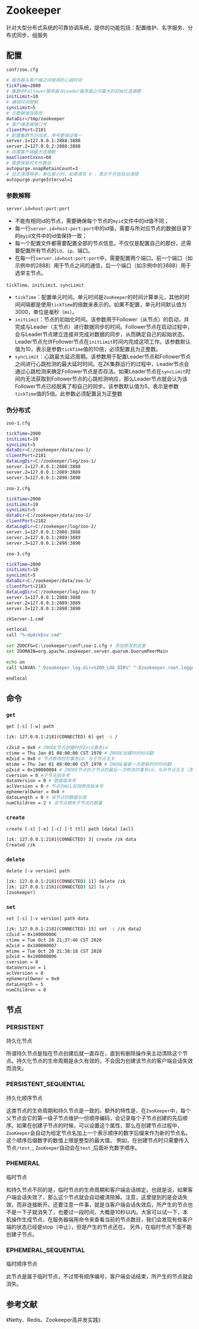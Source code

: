 # Zookeeper

针对大型分布式系统的可靠协调系统，提供的功能包括：配置维护、名字服务、分布式同步、组服务

## 配置

`conf/zoo.cfg`

```bash
# 服务器与客户端之间维持的心跳时间
tickTime=2000
# 集群中Follewer服务器与Leader服务器之间最大的初始化连接数
initLimit=10
# 通信时间限制
syncLimit=5
# 元数据储存路径
dataDir=/tmp/zookeeper
# 客户端连接端口号
clientPort=2181
# 配置集群节点信息，序号要保证唯一
server.1=127.0.0.1:2888:3888
server.2=127.0.0.2:2888:3888
# 设置客户端最大连接数
maxClientCnxns=60
# 需要保留的文件数目
autopurge.snapRetainCount=3
# 日志清理频率，单位是小时，如果填写 0 ，表示不开启自动清理
autopurge.purgeInterval=1
```

### 参数解释

```bash
server.id=host:port:port
```

- 不能有相同id的节点，需要确保每个节点的`myid`文件中的id值不同；
- 每一行`server.id=host:port:port`中的id值，需要与所对应节点的数据目录下的`myid`文件中的id值保持一致；
- 每一个配置文件都需要配置全部的节点信息。不仅仅是配置自己的那份，还需要配置所有节点的`id`、`ip`、端口。
- 在每一行`server.id=host:port:port`中，需要配置两个端口。前一个端口（如示例中的2888）用于节点之间的通信，后一个端口（如示例中的3888）用于选举主节点。

`tickTime、initLimit、syncLimit`

- `tickTime`：配置单元时间。单元时间是`ZooKeeper`的时间计算单元，其他的时间间隔都是使用`tickTime`的倍数来表示的。如果不配置，单元时间默认值为3000，单位是毫秒（`ms`）。
- `initLimit`：节点的初始化时间。该参数用于Follower（从节点）的启动，并完成与Leader（主节点）进行数据同步的时间。Follower节点在启动过程中，会与Leader节点建立连接并完成对数据的同步，从而确定自己的起始状态。Leader节点允许Follower节点在`initLimit`时间内完成这项工作。该参数默认值为10，表示是参数`tickTime`值的10倍，必须配置且为正整数。
- `syncLimit`：心跳最大延迟周期。该参数用于配置Leader节点和Follower节点之间进行心跳检测的最大延时时间。在ZK集群运行的过程中，Leader节点会通过心跳检测来确定Follower节点是否存活。如果Leader节点在`syncLimit`时间内无法获取到Follower节点的心跳检测响应，那么Leader节点就会认为该Follower节点已经脱离了和自己的同步。该参数默认值为5，表示是参数`tickTime`值的5倍。此参数必须配置且为正整数

### 伪分布式

`zoo-1.cfg`

```bash
tickTime=2000
initLimit=10
syncLimit=5
dataDir=C:/zookeeper/data/zoo-1/
clientPort=2181
dataLogDir=C:/zookeeper/log/zoo-1/
server.1=127.0.0.1:2888:3888
server.2=127.0.0.1:2889:3889
server.3=127.0.0.1:2890:3890
```

`zoo-2.cfg`

```bash
tickTime=2000
initLimit=10
syncLimit=5
dataDir=C:/zookeeper/data/zoo-2/
clientPort=2182
dataLogDir=C:/zookeeper/log/zoo-2/
server.1=127.0.0.1:2888:3888
server.2=127.0.0.1:2889:3889
server.3=127.0.0.1:2890:3890
```

`zoo-3.cfg`

```bash
tickTime=2000
initLimit=10
syncLimit=5
dataDir=C:/zookeeper/data/zoo-3/
clientPort=2183
dataLogDir=C:/zookeeper/log/zoo-3/
server.1=127.0.0.1:2888:3888
server.2=127.0.0.1:2889:3889
server.3=127.0.0.1:2890:3890
```

`zkServer-1.cmd`

```bash
setlocal
call "%~dp0zkEnv.cmd"

set ZOOCFG=C:\zookeeper\conf\zoo-1.cfg # 添加修改到这里
set ZOOMAIN=org.apache.zookeeper.server.quorum.QuorumPeerMain

echo on
call %JAVA% "-Dzookeeper.log.dir=%ZOO_LOG_DIR%" "-Dzookeeper.root.logger=%ZOO_LOG4J_PROP%" "-Dzookeeper.log.file=%ZOO_LOG_FILE%" "-XX:+HeapDumpOnOutOfMemoryError" "-XX:OnOutOfMemoryError=cmd /c taskkill /pid %%%%p /t /f" -cp "%CLASSPATH%" %ZOOMAIN% "%ZOOCFG%" %*

endlocal
```

## 命令

### `get`

`get [-s] [-w] path`

```bash
[zk: 127.0.0.1:2181(CONNECTED) 6] get -s /

cZxid = 0x0 # ZNODE节点创建时的Zxid事务id
ctime = Thu Jan 01 08:00:00 CST 1970 # ZNODE创建时的时间戳
mZxid = 0x0 # 节点修改时的事务id，与子节点无关
mtime = Thu Jan 01 08:00:00 CST 1970 # ZNODE最新一次更新时的时间戳
pZxid = 0x100000004 # ZNODE节点的子节点的最后一次修改的事务id，与孙节点无关（添加/删除子节点，修改子节点数据内容不影响）
cversion = 0 #子节点版本号
dataVersion = 0 # 数据版本号
aclVersion = 0 # 节点的ACL权限修改版本号
ephemeralOwner = 0x0 # 
dataLength = 0 # 该节点的数据长度
numChildren = 2 # 该节点拥有子节点的数量
```

### `create`

`create [-s] [-e] [-c] [-t ttl] path [data] [acl]`

```bash
[zk: 127.0.0.1:2181(CONNECTED) 3] create /zk data
Created /zk
```

### `delete`

`delete [-v version] path`

```bash
[zk: 127.0.0.1:2181(CONNECTED) 11] delete /zk
[zk: 127.0.0.1:2181(CONNECTED) 12] ls /
[zookeeper]
```

### `set`

`set [-s] [-v version] path data`

```bash
[zk: 127.0.0.1:2181(CONNECTED) 15] set -s /zk data2
cZxid = 0x100000006
ctime = Tue Oct 20 21:37:46 CST 2020
mZxid = 0x100000007
mtime = Tue Oct 20 21:38:18 CST 2020
pZxid = 0x100000006
cversion = 0
dataVersion = 1
aclVersion = 0
ephemeralOwner = 0x0
dataLength = 5
numChildren = 0
```

## 节点

### PERSISTENT

持久化节点

所谓持久节点是指在节点创建后就一直存在，直到有删除操作来主动清除这个节点。持久化节点的生命周期是永久有效的，不会因为创建该节点的客户端会话失效而消失。

### PERSISTENT_SEQUENTIAL

持久化顺序节点

这类节点的生命周期和持久节点是一致的。额外的特性是，在`ZooKeeper`中，每个父节点会它的第一级子节点维护一份顺序编码，会记录每个子节点创建的先后顺序。如果在创建子节点的时候，可以设置这个属性，那么在创建节点过程中，`ZooKeeper`会自动为给定节点名加上一个表示顺序的数字后缀来作为新的节点名。这个顺序后缀数字的数值上限是整型的最大值。
例如，在创建节点时只需要传入节点`/test_`, `ZooKeeper`自动会在`test_`后面补充数字顺序。

### PHEMERAL

临时节点

和持久节点不同的是，临时节点的生命周期和客户端会话绑定。也就是说，如果客户端会话失效了，那么这个节点就会自动被清除掉。注意，这里提到的是会话失效，而非连接断开。还要注意一件事，就是当客户端会话失效后，所产生的节点也不是一下子就消失了，也要过一段时间，大概是10秒以内。大家可以试一下，本机操作生成节点，在服务器端用命令来查看当前的节点数目，我们会发现有些客户端的状态已经是stop（中止），但是产生的节点还在。
另外，在临时节点下面不能创建子节点。

### EPHEMERAL_SEQUENTIAL

临时顺序节点

此节点是属于临时节点，不过带有顺序编号，客户端会话结束，所产生的节点就会消失。

## 参考文献

《Netty、Redis、Zookeeper高并发实践》

